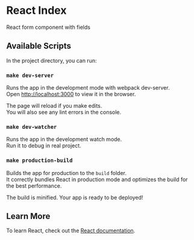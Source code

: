 # React Index

React form component with fields

## Available Scripts

In the project directory, you can run:

### `make dev-server`

Runs the app in the development mode with webpack dev-server.\
Open [http://localhost:3000](http://localhost:3000) to view it in the browser.

The page will reload if you make edits.\
You will also see any lint errors in the console.

### `make dev-watcher`

Runs the app in the development watch mode.\
Run it to debug in real project.

### `make production-build`

Builds the app for production to the `build` folder.\
It correctly bundles React in production mode and optimizes the build for the best performance.

The build is minified. Your app is ready to be deployed!

## Learn More

To learn React, check out the [React documentation](https://reactjs.org/).
